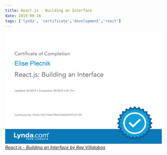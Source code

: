 ```yaml
---
title: React.js - Building an Interface
date: 2019-09-18
tags: ['lynda', 'certificate','development','react']
---
```


[![Lynda Learning Certificate of Completion](./Reactjs_BuildinganInterface_CertificateOfCompletion.png "React.js - Building an Interface")*React.js - Building an Interface by Ray Villalobos*](https://www.lynda.com/React-js-tutorials/React-js-Building-Interface/808689-2.html)